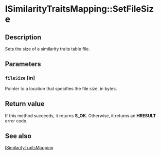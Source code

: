 # ISimilarityTraitsMapping::SetFileSize

## Description

Sets the size of a similarity traits table file.

## Parameters

### `fileSize` [in]

Pointer to a location that specifies the file size, in bytes.

## Return value

If this method succeeds, it returns **S_OK**. Otherwise, it returns an **HRESULT** error code.

## See also

[ISimilarityTraitsMapping](https://learn.microsoft.com/previous-versions/windows/desktop/api/msrdc/nn-msrdc-isimilaritytraitsmapping)